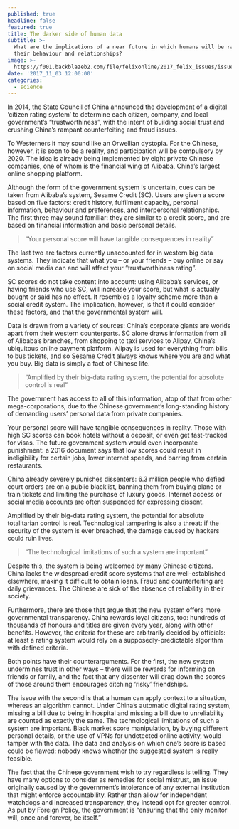 ```yaml
---
published: true
headline: false
featured: true
title: The darker side of human data
subtitle: >-
  What are the implications of a near future in which humans will be rated on
  their behaviour and relationships?
image: >-
  https://f001.backblazeb2.com/file/felixonline/2017_felix_issues/issue_1674/1674_science_data.jpg
date: '2017_11_03 12:00:00'
categories:
  - science
---
```

In 2014, the State Council of China announced the development of a digital ‘citizen rating system’ to determine each citizen, company, and local government’s “trustworthiness”, with the intent of building social trust and crushing China’s rampant counterfeiting and fraud issues.

To Westerners it may sound like an Orwellian dystopia. For the Chinese, however, it is soon to be a reality, and participation will be compulsory by 2020. The idea is already being implemented by eight private Chinese companies, one of whom is the financial wing of Alibaba, China’s largest online shopping platform.

Although the form of the government system is uncertain, cues can be taken from Alibaba’s system, Sesame Credit (SC). Users are given a score based on five factors: credit history, fulfilment capacity, personal information, behaviour and preferences, and interpersonal relationships. The first three may sound familiar: they are similar to a credit score, and are based on financial information and basic personal details.

> “Your personal score will have tangible consequences in reality”

The last two are factors currently unaccounted for in western big data systems. They indicate that what you – or your friends – buy online or say on social media can and will affect your “trustworthiness rating”. 

SC scores do not take content into account: using Alibaba’s services, or having friends who use SC, will increase your score, but what is actually bought or said has no effect. It resembles a loyalty scheme more than a social credit system. The implication, however, is that it could consider these factors, and that the governmental system will.

Data is drawn from a variety of sources: China’s corporate giants are worlds apart from their western counterparts. SC alone draws information from all of Alibaba’s branches, from shopping to taxi services to Alipay, China’s ubiquitous online payment platform. Alipay is used for everything from bills to bus tickets, and so Sesame Credit always knows where you are and what you buy. Big data is simply a fact of Chinese life.

> “Amplified by their big-data rating system, the potential for absolute control is real”

The government has access to all of this information, atop of that from other mega-corporations, due to the Chinese government’s long-standing history of demanding users’ personal data from private companies.

Your personal score will have tangible consequences in reality. Those with high SC scores can book hotels without a deposit, or even get fast-tracked for visas. The future government system would even incorporate punishment: a 2016 document says that low scores could result in ineligibility for certain jobs, lower internet speeds, and barring from certain restaurants. 

China already severely punishes dissenters: 6.3 million people who defied court orders are on a public blacklist, banning them from buying plane or train tickets and limiting the purchase of luxury goods. Internet access or social media accounts are often suspended for expressing dissent.

Amplified by their big-data rating system, the potential for absolute totalitarian control is real. Technological tampering is also a threat: if the security of the system is ever breached, the damage caused by hackers could ruin lives.

> “The technological limitations of such a system are important”

Despite this, the system is being welcomed by many Chinese citizens. China lacks the widespread credit score systems that are well-established elsewhere, making it difficult to obtain loans. Fraud and counterfeiting are daily grievances. The Chinese are sick of the absence of reliability in their society. 

Furthermore, there are those that argue that the new system offers more governmental transparency. China rewards loyal citizens, too: hundreds of thousands of honours and titles are given every year, along with other benefits. However, the criteria for these are arbitrarily decided by officials: at least a rating system would rely on a supposedly-predictable algorithm with defined criteria.

Both points have their counterarguments. For the first, the new system undermines trust in other ways – there will be rewards for informing on friends or family, and the fact that any dissenter will drag down the scores of those around them encourages ditching ‘risky’ friendships.

The issue with the second is that a human can apply context to a situation, whereas an algorithm cannot. Under China’s automatic digital rating system, missing a bill due to being in hospital and missing a bill due to unreliability are counted as exactly the same. 
The technological limitations of such a system are important. Black market score manipulation, by buying different personal details, or the use of VPNs for undetected online activity, would tamper with the data. The data and analysis on which one’s score is based could be flawed: nobody knows whether the suggested system is really feasible.

The fact that the Chinese government wish to try regardless is telling. They have many options to consider as remedies for social mistrust, an issue originally caused by the government’s intolerance of any external institution that might enforce accountability. 
Rather than allow for independent watchdogs and increased transparency, they instead opt for greater control. As put by Foreign Policy, the government is “ensuring that the only monitor will, once and forever, be itself.”